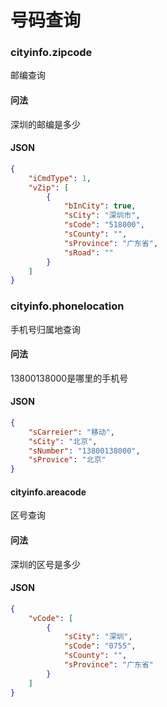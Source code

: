 # 号码查询
### cityinfo.zipcode
邮编查询
#### 问法
深圳的邮编是多少
#### JSON
```json
{
    "iCmdType": 1, 
    "vZip": [
        {
            "bInCity": true, 
            "sCity": "深圳市", 
            "sCode": "518000", 
            "sCounty": "", 
            "sProvince": "广东省", 
            "sRoad": ""
        }
    ]
}
```

### cityinfo.phonelocation
手机号归属地查询
#### 问法
13800138000是哪里的手机号
#### JSON
```json
{
    "sCarreier": "移动", 
    "sCity": "北京", 
    "sNumber": "13800138000", 
    "sProvice": "北京"
}
```

#### cityinfo.areacode
区号查询
#### 问法
深圳的区号是多少
#### JSON
```json
{
    "vCode": [
        {
            "sCity": "深圳", 
            "sCode": "0755", 
            "sCounty": "", 
            "sProvince": "广东省"
        }
    ]
}
```
